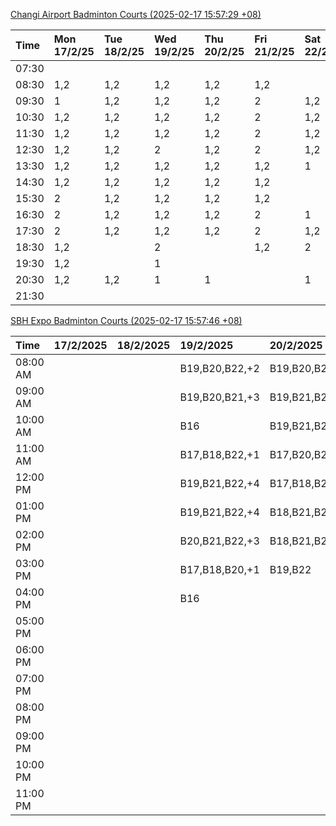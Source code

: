[Changi Airport Badminton Courts (2025-02-17 15:57:29 +08)](https://www.carc.org.sg/FacilityBooking.aspx)

| Time   | Mon 17/2/25   | Tue 18/2/25   | Wed 19/2/25   | Thu 20/2/25   | Fri 21/2/25   | Sat 22/2/25   | Sun 23/2/25   |
|:-------|:--------------|:--------------|:--------------|:--------------|:--------------|:--------------|:--------------|
| 07:30  |               |               |               |               |               |               |               |
| 08:30  | 1,2           | 1,2           | 1,2           | 1,2           | 1,2           |               |               |
| 09:30  | 1             | 1,2           | 1,2           | 1,2           | 2             | 1,2           |               |
| 10:30  | 1,2           | 1,2           | 1,2           | 1,2           | 2             | 1,2           |               |
| 11:30  | 1,2           | 1,2           | 1,2           | 1,2           | 2             | 1,2           |               |
| 12:30  | 1,2           | 1,2           | 2             | 1,2           | 2             | 1,2           |               |
| 13:30  | 1,2           | 1,2           | 1,2           | 1,2           | 1,2           | 1             |               |
| 14:30  | 1,2           | 1,2           | 1,2           | 1,2           | 1,2           |               |               |
| 15:30  | 2             | 1,2           | 1,2           | 1,2           | 1,2           |               |               |
| 16:30  | 2             | 1,2           | 1,2           | 1,2           | 2             | 1             |               |
| 17:30  | 2             | 1,2           | 1,2           | 1,2           | 2             | 1,2           | 1,2           |
| 18:30  | 1,2           |               | 2             |               | 1,2           | 2             | 1,2           |
| 19:30  | 1,2           |               | 1             |               |               |               | 1,2           |
| 20:30  | 1,2           | 1,2           | 1             | 1             |               | 1             | 1,2           |
| 21:30  |               |               |               |               |               |               |               |

[SBH Expo Badminton Courts (2025-02-17 15:57:46 +08)](https://singaporebadmintonhall.getomnify.com/widgets/O3MRKGBH359GA55KHMG1RD)

| Time     | 17/2/2025   | 18/2/2025   | 19/2/2025      | 20/2/2025      | 21/2/2025      | 22/2/2025      | 23/2/2025      |
|:---------|:------------|:------------|:---------------|:---------------|:---------------|:---------------|:---------------|
| 08:00 AM |             |             | B19,B20,B22,+2 | B19,B20,B21,+2 | B19,B21,B22,+4 | B16,B17        | B16,B20        |
| 09:00 AM |             |             | B19,B20,B21,+3 | B19,B21,B22,+4 | B20,B21,B22,+2 | B16,B17        |                |
| 10:00 AM |             |             | B16            | B19,B21,B22,+4 | B20,B21,B22,+3 | B19,B20,B22,+2 |                |
| 11:00 AM |             |             | B17,B18,B22,+1 | B17,B20,B21,+1 | B19,B21,B22,+2 | B18,B20,B22,+1 |                |
| 12:00 PM |             |             | B19,B21,B22,+4 | B17,B18,B21,+1 | B21,B22        | B18,B20,B22,+2 |                |
| 01:00 PM |             |             | B19,B21,B22,+4 | B18,B21,B22,+1 | B17,B21,B22    | B18,B19,B22,+2 |                |
| 02:00 PM |             |             | B20,B21,B22,+3 | B18,B21,B22,+1 | B21,B22        | B19,B21,B22,+2 |                |
| 03:00 PM |             |             | B17,B18,B20,+1 | B19,B22        | B18,B20,B21    | B18,B19,B20    |                |
| 04:00 PM |             |             | B16            |                |                |                |                |
| 05:00 PM |             |             |                |                |                |                |                |
| 06:00 PM |             |             |                |                |                |                |                |
| 07:00 PM |             |             |                |                |                |                |                |
| 08:00 PM |             |             |                |                |                |                |                |
| 09:00 PM |             |             |                |                |                |                |                |
| 10:00 PM |             |             |                |                |                | B17,B20,B21,+6 | B19,B20,B21,+6 |
| 11:00 PM |             |             |                |                |                | B20,B21,B22,+6 | B20,B21,B22,+8 |
